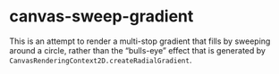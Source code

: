 # canvas-sweep-gradient

This is an attempt to render a multi-stop gradient that fills by sweeping around a circle, rather than the “bulls-eye” effect that is generated by `CanvasRenderingContext2D.createRadialGradient`.
